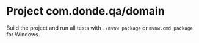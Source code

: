# Project com.donde.qa/domain

Build the project and run all tests with `./mvnw package` or `mvnw.cmd package` for Windows.
